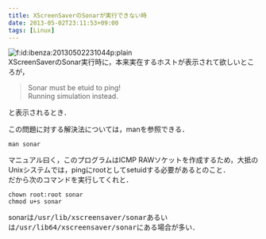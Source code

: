 ```yaml
---
title: XScreenSaverのSonarが実行できない時
date: 2013-05-02T23:11:53+09:00
tags: [Linux]
---
```


<span itemscope itemtype="http://schema.org/Photograph"><img src="/2013/05/02/20130502231044.png" alt="f:id:ibenza:20130502231044p:plain" title="f:id:ibenza:20130502231044p:plain" class="hatena-fotolife" itemprop="image"></span>  
XScreenSaverのSonar実行時に，本来実在するホストが表示されて欲しいところが，

> Sonar must be etuid to ping\!  
> Running simulation instead\.
> 

と表示されるとき．

この問題に対する解決法については，manを参照できる．

```
man sonar
```

マニュアル曰く，このプログラムはICMP RAWソケットを作成するため，大抵のUnixシステムでは，pingにrootとしてsetuidする必要があるとのこと．  
だから次のコマンドを実行してくれと．

```
chown root:root sonar
chmod u+s sonar
```

sonarは<span style="font-family:monospace">/usr/lib/xscreensaver/sonar</span>あるいは<span style="font-family:monospace">/usr/lib64/xscreensaver/sonar</span>にある場合が多い．

